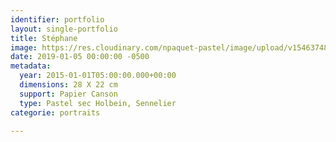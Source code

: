 ```yaml
---
identifier: portfolio
layout: single-portfolio
title: Stéphane
image: https://res.cloudinary.com/npaquet-pastel/image/upload/v1546374844/St%C3%A9phane-pastel-2015.jpg
date: 2019-01-05 00:00:00 -0500
metadata:
  year: 2015-01-01T05:00:00.000+00:00
  dimensions: 28 X 22 cm
  support: Papier Canson
  type: Pastel sec Holbein, Sennelier
categorie: portraits

---
```

